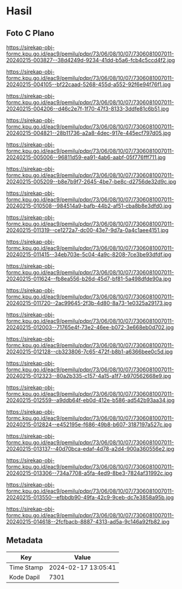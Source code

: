 # Hasil

## Foto C Plano

https://sirekap-obj-formc.kpu.go.id/eac9/pemilu/pdpr/73/06/08/10/07/7306081007011-20240215-003827--38d4249d-9234-41dd-b5a6-fcb4c5ccd4f2.jpg

https://sirekap-obj-formc.kpu.go.id/eac9/pemilu/pdpr/73/06/08/10/07/7306081007011-20240215-004105--bf22caad-5268-455d-a552-92f6e94f76f1.jpg

https://sirekap-obj-formc.kpu.go.id/eac9/pemilu/pdpr/73/06/08/10/07/7306081007011-20240215-004206--d46c2e7f-1f70-47f3-8133-3ddfe81c6b51.jpg

https://sirekap-obj-formc.kpu.go.id/eac9/pemilu/pdpr/73/06/08/10/07/7306081007011-20240215-004821--28b11736-a2a8-4dec-917e-445ecf797d05.jpg

https://sirekap-obj-formc.kpu.go.id/eac9/pemilu/pdpr/73/06/08/10/07/7306081007011-20240215-005006--96811d59-ea91-4ab6-aabf-05f776fff711.jpg

https://sirekap-obj-formc.kpu.go.id/eac9/pemilu/pdpr/73/06/08/10/07/7306081007011-20240215-005209--b8e7b9f7-2645-4be7-be8c-d2756de32d9c.jpg

https://sirekap-obj-formc.kpu.go.id/eac9/pemilu/pdpr/73/06/08/10/07/7306081007011-20240215-010508--984514a9-bafb-44b2-af51-cba8b8e3dfd0.jpg

https://sirekap-obj-formc.kpu.go.id/eac9/pemilu/pdpr/73/06/08/10/07/7306081007011-20240215-011319--ce1272a7-dc00-43e7-9d7a-0a4c1aee4151.jpg

https://sirekap-obj-formc.kpu.go.id/eac9/pemilu/pdpr/73/06/08/10/07/7306081007011-20240215-011415--34eb703e-5c04-4a9c-8208-7ce3be93dfdf.jpg

https://sirekap-obj-formc.kpu.go.id/eac9/pemilu/pdpr/73/06/08/10/07/7306081007011-20240215-011624--fb8ea556-b26d-45d7-bf81-5a498dfde90a.jpg

https://sirekap-obj-formc.kpu.go.id/eac9/pemilu/pdpr/73/06/08/10/07/7306081007011-20240215-011720--2ac99645-2f3b-4d80-8a73-1e0325a29173.jpg

https://sirekap-obj-formc.kpu.go.id/eac9/pemilu/pdpr/73/06/08/10/07/7306081007011-20240215-012003--71765e4f-73e2-46ee-b072-3e668eb0d702.jpg

https://sirekap-obj-formc.kpu.go.id/eac9/pemilu/pdpr/73/06/08/10/07/7306081007011-20240215-012128--cb323806-7c65-472f-b8b1-a6366bee0c5d.jpg

https://sirekap-obj-formc.kpu.go.id/eac9/pemilu/pdpr/73/06/08/10/07/7306081007011-20240215-012323--80a2b335-c157-4a15-a1f7-b970562668e9.jpg

https://sirekap-obj-formc.kpu.go.id/eac9/pemilu/pdpr/73/06/08/10/07/7306081007011-20240215-012559--a9ddb64f-eb0d-412e-b586-ad542b93aa34.jpg

https://sirekap-obj-formc.kpu.go.id/eac9/pemilu/pdpr/73/06/08/10/07/7306081007011-20240215-012824--e452195e-f686-49b8-b607-3187197a527c.jpg

https://sirekap-obj-formc.kpu.go.id/eac9/pemilu/pdpr/73/06/08/10/07/7306081007011-20240215-013137--40d70bca-edaf-4d78-a2d4-900a360556e2.jpg

https://sirekap-obj-formc.kpu.go.id/eac9/pemilu/pdpr/73/06/08/10/07/7306081007011-20240215-013306--734a7708-a5fa-4ed9-8be3-7824af31992c.jpg

https://sirekap-obj-formc.kpu.go.id/eac9/pemilu/pdpr/73/06/08/10/07/7306081007011-20240215-013550--efbbdb90-49fa-42c9-9ceb-dc7e3858a95b.jpg

https://sirekap-obj-formc.kpu.go.id/eac9/pemilu/pdpr/73/06/08/10/07/7306081007011-20240215-014618--2fcfbacb-8887-4313-ad5a-9c146a92fb82.jpg


## Metadata

| Key        | Value               |
| ---------- | ------------------- |
| Time Stamp | 2024-02-17 13:05:41 |
| Kode Dapil | 7301                |



